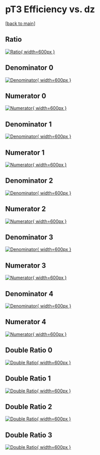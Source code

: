# pT3 Efficiency vs. dz

[[back to main](./)]



## Ratio

[![Ratio](../mtv/var/pT3_xtr_13_0_eff_dz.png){ width=600px }](../mtv/var/pT3_xtr_13_0_eff_dz.pdf)

## Denominator 0

[![Denominator](../mtv/den/pT3_xtr_13_0_eff_dz_den0.png){ width=600px }](../mtv/den/pT3_xtr_13_0_eff_dz_den0.pdf)

## Numerator 0

[![Numerator](../mtv/num/pT3_xtr_13_0_eff_dz_num0.png){ width=600px }](../mtv/num/pT3_xtr_13_0_eff_dz_num0.pdf)

## Denominator 1

[![Denominator](../mtv/den/pT3_xtr_13_0_eff_dz_den1.png){ width=600px }](../mtv/den/pT3_xtr_13_0_eff_dz_den1.pdf)

## Numerator 1

[![Numerator](../mtv/num/pT3_xtr_13_0_eff_dz_num1.png){ width=600px }](../mtv/num/pT3_xtr_13_0_eff_dz_num1.pdf)

## Denominator 2

[![Denominator](../mtv/den/pT3_xtr_13_0_eff_dz_den2.png){ width=600px }](../mtv/den/pT3_xtr_13_0_eff_dz_den2.pdf)

## Numerator 2

[![Numerator](../mtv/num/pT3_xtr_13_0_eff_dz_num2.png){ width=600px }](../mtv/num/pT3_xtr_13_0_eff_dz_num2.pdf)

## Denominator 3

[![Denominator](../mtv/den/pT3_xtr_13_0_eff_dz_den3.png){ width=600px }](../mtv/den/pT3_xtr_13_0_eff_dz_den3.pdf)

## Numerator 3

[![Numerator](../mtv/num/pT3_xtr_13_0_eff_dz_num3.png){ width=600px }](../mtv/num/pT3_xtr_13_0_eff_dz_num3.pdf)

## Denominator 4

[![Denominator](../mtv/den/pT3_xtr_13_0_eff_dz_den4.png){ width=600px }](../mtv/den/pT3_xtr_13_0_eff_dz_den4.pdf)

## Numerator 4

[![Numerator](../mtv/num/pT3_xtr_13_0_eff_dz_num4.png){ width=600px }](../mtv/num/pT3_xtr_13_0_eff_dz_num4.pdf)

## Double Ratio 0

[![Double Ratio](../mtv/ratio/pT3_xtr_13_0_eff_dz_ratio0.png){ width=600px }](../mtv/ratio/pT3_xtr_13_0_eff_dz_ratio0.pdf)

## Double Ratio 1

[![Double Ratio](../mtv/ratio/pT3_xtr_13_0_eff_dz_ratio1.png){ width=600px }](../mtv/ratio/pT3_xtr_13_0_eff_dz_ratio1.pdf)

## Double Ratio 2

[![Double Ratio](../mtv/ratio/pT3_xtr_13_0_eff_dz_ratio2.png){ width=600px }](../mtv/ratio/pT3_xtr_13_0_eff_dz_ratio2.pdf)

## Double Ratio 3

[![Double Ratio](../mtv/ratio/pT3_xtr_13_0_eff_dz_ratio3.png){ width=600px }](../mtv/ratio/pT3_xtr_13_0_eff_dz_ratio3.pdf)

